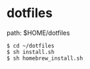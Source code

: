 # dotfiles

path: $HOME/dotfiles

```zh
$ cd ~/dotfiles
$ sh install.sh
$ sh homebrew_install.sh
```
